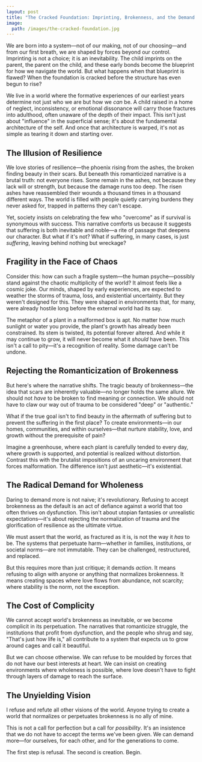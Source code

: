 ```yaml
---
layout: post
title: "The Cracked Foundation: Imprinting, Brokenness, and the Demand for More"
image:
  path: /images/the-cracked-foundation.jpg
---
```


We are born into a system—not of our making, not of our choosing—and from our first breath, we are shaped by forces beyond our control. Imprinting is not a choice; it is an inevitability. The child imprints on the parent, the parent on the child, and these early bonds become the blueprint for how we navigate the world. But what happens when that blueprint is flawed? When the foundation is cracked before the structure has even begun to rise?

We live in a world where the formative experiences of our earliest years determine not just who we are but how we *can* be. A child raised in a home of neglect, inconsistency, or emotional dissonance will carry those fractures into adulthood, often unaware of the depth of their impact. This isn't just about "influence" in the superficial sense; it's about the fundamental architecture of the self. And once that architecture is warped, it's not as simple as tearing it down and starting over.

## The Illusion of Resilience

We love stories of resilience—the phoenix rising from the ashes, the broken finding beauty in their scars. But beneath this romanticized narrative is a brutal truth: not everyone rises. Some remain in the ashes, not because they lack will or strength, but because the damage runs too deep. The risen ashes have reassembled their wounds a thousand times in a thousand different ways. The world is filled with people quietly carrying burdens they never asked for, trapped in patterns they can't escape.

Yet, society insists on celebrating the few who "overcome" as if survival is synonymous with success. This narrative comforts us because it suggests that suffering is both inevitable and noble—a rite of passage that deepens our character. But what if it's not? What if suffering, in many cases, is just *suffering*, leaving behind nothing but wreckage?

## Fragility in the Face of Chaos

Consider this: how can such a fragile system—the human psyche—possibly stand against the chaotic multiplicity of the world? It almost feels like a cosmic joke. Our minds, shaped by early experiences, are expected to weather the storms of trauma, loss, and existential uncertainty. But they weren't designed for this. They were shaped in environments that, for many, were already hostile long before the external world had its say.

The metaphor of a plant in a malformed box is apt. No matter how much sunlight or water you provide, the plant's growth has already been constrained. Its stem is twisted, its potential forever altered. And while it may continue to grow, it will never become what it *should* have been. This isn't a call to pity—it's a recognition of reality. Some damage can't be undone.

## Rejecting the Romanticization of Brokenness

But here's where the narrative shifts. The tragic beauty of brokenness—the idea that scars are inherently valuable—no longer holds the same allure. We should not *have* to be broken to find meaning or connection. We should not have to claw our way out of trauma to be considered "deep" or "authentic."

What if the true goal isn't to find beauty in the aftermath of suffering but to prevent the suffering in the first place? To create environments—in our homes, communities, and within ourselves—that nurture stability, love, and growth without the prerequisite of pain?

Imagine a greenhouse, where each plant is carefully tended to every day, where growth is supported, and potential is realized without distortion. Contrast this with the brutalist impositions of an uncaring environment that forces malformation. The difference isn't just aesthetic—it's existential.

## The Radical Demand for Wholeness

Daring to demand more is not naive; it's revolutionary. Refusing to accept brokenness as the default is an act of defiance against a world that too often thrives on dysfunction. This isn't about utopian fantasies or unrealistic expectations—it's about rejecting the normalization of trauma and the glorification of resilience as the ultimate virtue.

We must assert that the world, as fractured as it is, is not the way it *has* to be. The systems that perpetuate harm—whether in families, institutions, or societal norms—are not immutable. They can be challenged, restructured, and replaced.

But this requires more than just critique; it demands *action*. It means refusing to align with anyone or anything that normalizes brokenness. It means creating spaces where love flows from abundance, not scarcity; where stability is the norm, not the exception.

## The Cost of Complicity

We cannot accept world's brokenness as inevitable, or we become complicit in its perpetuation. The narratives that romanticize struggle, the institutions that profit from dysfunction, and the people who shrug and say, "That's just how life is," all contribute to a system that expects us to grow around cages and call it beautiful.

But we can choose otherwise. We can refuse to be moulded by forces that do not have our best interests at heart. We can insist on creating environments where wholeness is possible, where love doesn't have to fight through layers of damage to reach the surface.

## The Unyielding Vision

I refuse and refute all other visions of the world. Anyone trying to create a world that normalizes or perpetuates brokenness is no ally of mine.

This is not a call for perfection but a call for *possibility*. It's an insistence that we do not have to accept the terms we've been given. We can demand more—for ourselves, for each other, and for the generations to come.

The first step is refusal. The second is creation. Begin.
